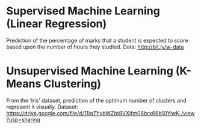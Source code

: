 # Supervised Machine Learning (Linear Regression)
Prediction of the percentage of marks that a student is expected to score based upon the number of hours they studied.
Data: http://bit.ly/w-data

# Unsupervised Machine Learning (K- Means Clustering)
From the ‘Iris’ dataset, prediction of the optimum number of clusters and represent it visually.
Dataset: https://drive.google.com/file/d/11Iq7YvbWZbt8VXjfm06brx66b10YiwK-/view?usp=sharing

